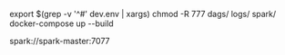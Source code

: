 export $(grep -v '^#' dev.env | xargs)
chmod -R 777 dags/ logs/ spark/
docker-compose up --build


spark://spark-master:7077